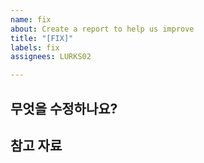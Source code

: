 ```yaml
---
name: fix
about: Create a report to help us improve
title: "[FIX]"
labels: fix
assignees: LURKS02

---
```


## 무엇을 수정하나요?
> 

## 참고 자료
